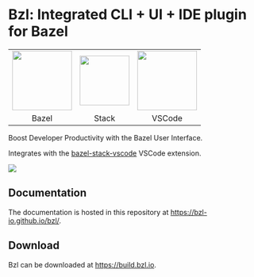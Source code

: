 # Bzl: Integrated CLI + UI + IDE plugin for Bazel

<table>
    <tr>
        <td style="text-align: center">
            <img src="https://upload.wikimedia.org/wikipedia/en/thumb/7/7d/Bazel_logo.svg/240px-Bazel_logo.svg.png" height="120" />
        </td>
        <td style="text-align: center">
            <img src="https://user-images.githubusercontent.com/50580/78734740-486ba400-7906-11ea-89fa-f207544de185.png" height="100"/>
        </td>
        <td style="text-align: center">
            <img src="https://user-images.githubusercontent.com/29654835/27530004-e789a11e-5a13-11e7-8a34-870da7e678ac.PNG" height="120">
        </td>
    </tr>
    <tr>
        <td style="text-align: center">Bazel</td>
        <td style="text-align: center">Stack</td>
        <td style="text-align: center">VSCode</td>
    </tr>
</table>

Boost Developer Productivity with the Bazel User Interface.  

Integrates with the
[bazel-stack-vscode](https://stackb.github.io/bazel-stack-vscode/) VSCode
extension.

![](https://user-images.githubusercontent.com/50580/93263024-644f5d80-f762-11ea-936d-aeed0c5788a9.gif)

## Documentation

The documentation is hosted in this repository at <https://bzl-io.github.io/bzl/>.

## Download

Bzl can be downloaded at <https://build.bzl.io>.
